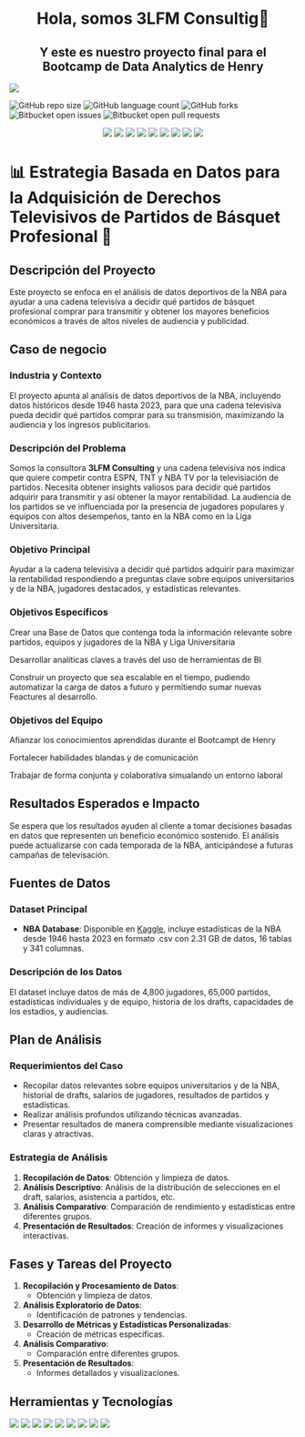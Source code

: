 <div align="center">
<h1 align="center">Hola, somos 3LFM Consultig👋</h1><h2 align="center">Y este es nuestro proyecto final para el Bootcamp de Data Analytics de Henry</h2>
</div>
<img src="https://lucasgebhardt.com.ar/wp-content/uploads/2024/05/Diseno-sin-titulo-9.png">

![GitHub repo size](https://img.shields.io/github/repo-size/iuricode/README-template?style=for-the-badge)
![GitHub language count](https://img.shields.io/github/languages/count/iuricode/README-template?style=for-the-badge)
![GitHub forks](https://img.shields.io/github/forks/iuricode/README-template?style=for-the-badge)
![Bitbucket open issues](https://img.shields.io/bitbucket/issues/iuricode/README-template?style=for-the-badge)
![Bitbucket open pull requests](https://img.shields.io/bitbucket/pr-raw/iuricode/README-template?style=for-the-badge)


<div align="center">
<img src="https://img.shields.io/badge/Microsoft%20SQL%20Server-CC2927.svg?style=for-the-badge&logo=Microsoft-SQL-Server&logoColor=white" />
<img src="https://img.shields.io/badge/Python-3776AB.svg?style=for-the-badge&logo=Python&logoColor=white" />
<img src="https://img.shields.io/badge/pandas-150458.svg?style=for-the-badge&logo=pandas&logoColor=white" />
<img src="https://img.shields.io/badge/NumPy-013243.svg?style=for-the-badge&logo=NumPy&logoColor=white" />
<img src="https://img.shields.io/badge/Power%20BI-F2C811.svg?style=for-the-badge&logo=Power-BI&logoColor=black" />
<img src="https://img.shields.io/badge/GitHub-181717.svg?style=for-the-badge&logo=GitHub&logoColor=white" />
<img src="https://img.shields.io/badge/ChatGPT-74aa9c?style=for-the-badge&logo=openai&logoColor=white" />
<img src="https://img.shields.io/badge/Kaggle-20BEFF.svg?style=for-the-badge&logo=Kaggle&logoColor=white" />
<img src="https://img.shields.io/badge/Canva-00C4CC.svg?style=for-the-badge&logo=Canva&logoColor=white" />
</div>


# 📊 Estrategia Basada en Datos para la Adquisición de Derechos Televisivos de Partidos de Básquet Profesional 🚀

## Descripción del Proyecto

Este proyecto se enfoca en el análisis de datos deportivos de la NBA para ayudar a una cadena televisiva a decidir qué partidos de básquet profesional comprar para transmitir y obtener los mayores beneficios económicos a través de altos niveles de audiencia y publicidad.

## Caso de negocio 
### Industria y Contexto

El proyecto apunta al análisis de datos deportivos de la NBA, incluyendo datos históricos desde 1946 hasta 2023, para que una cadena televisiva pueda decidir qué partidos comprar para su transmisión, maximizando la audiencia y los ingresos publicitarios.

### Descripción del Problema

Somos la consultora <b>3LFM Consulting</b> y una cadena televisiva nos indica que quiere competir contra ESPN, TNT y NBA TV por la televisiación de partidos. Necesita obtener insights valiosos para decidir qué partidos adquirir para transmitir y así obtener la mayor rentabilidad. La audiencia de los partidos se ve influenciada por la presencia de jugadores populares y equipos con altos desempeños, tanto en la NBA como en la Liga Universitaria.

### Objetivo Principal

Ayudar a la cadena televisiva a decidir qué partidos adquirir para maximizar la rentabilidad respondiendo a preguntas clave sobre equipos universitarios y de la NBA, jugadores destacados, y estadísticas relevantes.

### Objetivos Específicos

Crear una Base de Datos que contenga toda la información relevante sobre partidos, equipos y jugadores de la NBA y Liga Universitaria

Desarrollar analíticas claves a través del uso de herramientas de BI

Construir un proyecto que sea escalable en el tiempo, pudiendo automatizar la carga de datos a futuro y permitiendo sumar nuevas Feactures al desarrollo.

### Objetivos del Equipo

Afianzar los conocimientos aprendidas durante el Bootcampt de Henry

Fortalecer habilidades blandas y de comunicación

Trabajar de forma conjunta y colaborativa simualando un entorno laboral

## Resultados Esperados e Impacto

Se espera que los resultados ayuden al cliente a tomar decisiones basadas en datos que representen un beneficio económico sostenido. El análisis puede actualizarse con cada temporada de la NBA, anticipándose a futuras campañas de televisación.

## Fuentes de Datos

### Dataset Principal

- **NBA Database**: Disponible en [Kaggle](https://www.kaggle.com/datasets/wyattowalsh/basketball), incluye estadísticas de la NBA desde 1946 hasta 2023 en formato .csv con 2.31 GB de datos, 16 tablas y 341 columnas.

### Descripción de los Datos

El dataset incluye datos de más de 4,800 jugadores, 65,000 partidos, estadísticas individuales y de equipo, historia de los drafts, capacidades de los estadios, y audiencias.

## Plan de Análisis

### Requerimientos del Caso

- Recopilar datos relevantes sobre equipos universitarios y de la NBA, historial de drafts, salarios de jugadores, resultados de partidos y estadísticas.
- Realizar análisis profundos utilizando técnicas avanzadas.
- Presentar resultados de manera comprensible mediante visualizaciones claras y atractivas.

### Estrategia de Análisis

1. **Recopilación de Datos**: Obtención y limpieza de datos.
2. **Análisis Descriptivo**: Análisis de la distribución de selecciones en el draft, salarios, asistencia a partidos, etc.
3. **Análisis Comparativo**: Comparación de rendimiento y estadísticas entre diferentes grupos.
4. **Presentación de Resultados**: Creación de informes y visualizaciones interactivas.

## Fases y Tareas del Proyecto

1. **Recopilación y Procesamiento de Datos**:
   - Obtención y limpieza de datos.
2. **Análisis Exploratorio de Datos**:
   - Identificación de patrones y tendencias.
3. **Desarrollo de Métricas y Estadísticas Personalizadas**:
   - Creación de métricas específicas.
4. **Análisis Comparativo**:
   - Comparación entre diferentes grupos.
5. **Presentación de Resultados**:
   - Informes detallados y visualizaciones.

## Herramientas y Tecnologías
	
<img src="https://img.shields.io/badge/Microsoft%20SQL%20Server-CC2927.svg?style=for-the-badge&logo=Microsoft-SQL-Server&logoColor=white" />
<img src="https://img.shields.io/badge/Python-3776AB.svg?style=for-the-badge&logo=Python&logoColor=white" />
<img src="https://img.shields.io/badge/pandas-150458.svg?style=for-the-badge&logo=pandas&logoColor=white" />
<img src="https://img.shields.io/badge/NumPy-013243.svg?style=for-the-badge&logo=NumPy&logoColor=white" />
<img src="https://img.shields.io/badge/Power%20BI-F2C811.svg?style=for-the-badge&logo=Power-BI&logoColor=black" />
<img src="https://img.shields.io/badge/GitHub-181717.svg?style=for-the-badge&logo=GitHub&logoColor=white" />
<img src="https://img.shields.io/badge/ChatGPT-74aa9c?style=for-the-badge&logo=openai&logoColor=white" />
<img src="https://img.shields.io/badge/Kaggle-20BEFF.svg?style=for-the-badge&logo=Kaggle&logoColor=white" />
<img src="https://img.shields.io/badge/Canva-00C4CC.svg?style=for-the-badge&logo=Canva&logoColor=white" />
